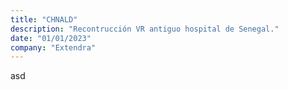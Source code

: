 ```yaml
---
title: "CHNALD"
description: "Recontrucción VR antiguo hospital de Senegal."
date: "01/01/2023"
company: "Extendra"
---
```

asd
